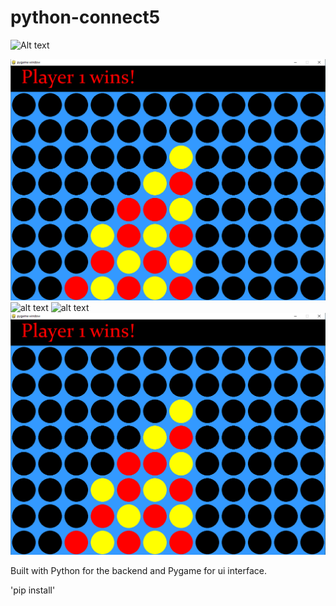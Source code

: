 # python-connect5

![Alt text](relative/path/to/menu.PNG?raw=true "Title")

![alt text](https://github.com/DavidofOrange/python-connect5/blob/DavidofOrange/c5.PNG?raw=true)
![alt text](http://url/to/c5.PNG)
![alt text](http://url/to/menu1.PNG)
![alt text](c5.PNG?raw=true)

Built with Python for the backend and Pygame for ui interface.

'pip install'
